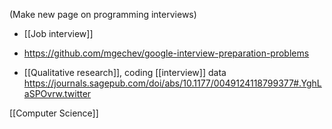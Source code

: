 (Make new page on programming interviews)

- [[Job interview]]

- https://github.com/mgechev/google-interview-preparation-problems

- [[Qualitative research]], coding [[interview]] data https://journals.sagepub.com/doi/abs/10.1177/0049124118799377#.YghLaSPOvrw.twitter

[[Computer Science]]
